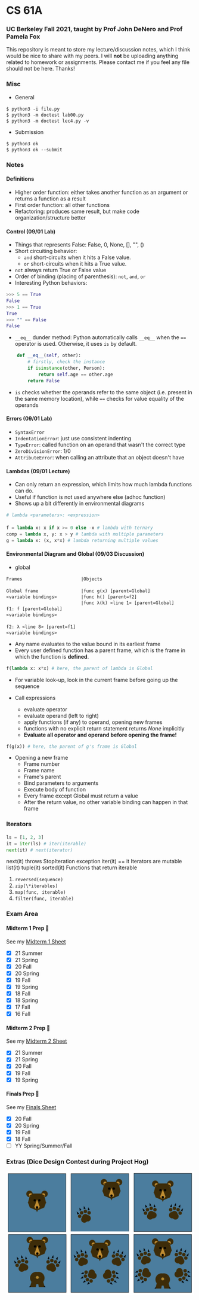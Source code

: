 # CS 61A
### UC Berkeley Fall 2021, taught by Prof John DeNero and Prof Pamela Fox
This repository is meant to store my lecture/discussion notes, which I think would be nice to share with my peers. I will **not** be uploading anything related to homework or assignments. Please contact me if you feel any file should not be here. Thanks!

### Misc
- General
```shell
$ python3 -i file.py
$ python3 -m doctest lab00.py
$ python3 -m doctest lec4.py -v
```
- Submission
```shell
$ python3 ok
$ python3 ok --submit
```

### Notes

#### Definitions
- Higher order function: either takes another function as an argument or returns a function as a result
- First order function: all other functions
- Refactoring: produces same result, but make code organization/structure better

#### Control (09/01 Lab)
- Things that represents False: False, 0, None, [], "", ()
- Short circuiting behavior: 
  - ```and``` short-circuits when it hits a False value. 
  - ```or``` short-circuits when it hits a True value.
- ```not``` always return True or False value
- Order of binding (placing of parenthesis): ```not```, ```and```, ```or```
- Interesting Python behaviors:
```python
>>> 5 == True
False
>>> 1 == True
True
>>> "" == False
False
```
- ```__eq__``` dunder method: Python automatically calls ```__eq__``` when the ```==``` operator is used. Otherwise, it uses ```is``` by default.
```python
    def __eq__(self, other):
        # firstly, check the instance
        if isinstance(other, Person):
            return self.age == other.age
        return False
```
- ```is``` checks whether the operands refer to the same object (i.e. present in the same memory location), while ```==``` checks for value equality of the operands

#### Errors (09/01 Lab)
- ```SyntaxError```
- ```IndentationError```: just use consistent indenting
- ```TypeError```: called function on an operand that wasn't the correct type
- ```ZeroDivisionError```: 1/0
- ```AttributeError```: when calling an attribute that an object doesn't have

#### Lambdas (09/01 Lecture)
- Can only return an expression, which limits how much lambda functions can do.
- Useful if function is not used anywhere else (adhoc function)
- Shows up a bit differently in environmental diagrams
```python
# lambda <parameters>: <expression>

f = lambda x: x if x >= 0 else -x # lambda with ternary
comp = lambda x, y: x > y # lambda with multiple parameters
g = lambda x: (x, x*x) # lambda returning multiple values
```

#### Environmental Diagram and Global (09/03 Discussion)
- global

```
Frames                      |Objects

Global frame                |func g(x) [parent=Global]
<variable bindings>         |func h() [parent=f2]
                            |func λ(k) <line 1> [parent=Global]
f1: f [parent=Global]
<variable bindings>

f2: λ <line 8> [parent=f1]
<variable bindings>
```

- Any name evaluates to the value bound in its earliest frame
- Every user defined function has a parent frame, which is the frame in which the function is **defined**.

```python
f(lambda x: x*x) # here, the parent of lambda is Global
```

- For variable look-up, look in the current frame before going up the sequence

- Call expressions
  - evaluate operator
  - evaluate operand (left to right)
  - apply functions (if any) to operand, opening new frames
  - functions with no explicit return statement returns *None* implicitly
  - **Evaluate all operator and operand before opening the frame!**

```python
f(g(x)) # here, the parent of g's frame is Global
```

- Opening a new frame
  - Frame number
  - Frame name
  - Frame's parent
  - Bind parameters to arguments
  - Execute body of function
  - Every frame except Global must return a value
  - After the return value, no other variable binding can happen in that frame

### Iterators
```python
ls = [1, 2, 3]
it = iter(ls) # iter(iterable)
next(it) # next(iterator)
```
next(it) throws StopIteration exception
iter(it) == it
Iterators are mutable
list(it)
tuple(it)
sorted(it)
Functions that return iterable
1. ```reversed(sequence)```
2. ```zip(\*iterables)```
3. ```map(func, iterable)```
4. ```filter(func, iterable)```

### Exam Area

#### Midterm 1 Prep 😤
See my [Midterm 1 Sheet](https://github.com/jianzhi-1/cs61a/blob/main/MidTerm1Sheet.pdf)
- [x] 21 Summer
- [x] 21 Spring
- [x] 20 Fall
- [x] 20 Spring
- [x] 19 Fall
- [x] 19 Spring
- [x] 18 Fall
- [x] 18 Spring
- [x] 17 Fall
- [x] 16 Fall 

#### Midterm 2 Prep 😤
See my [Midterm 2 Sheet](https://github.com/jianzhi-1/cs61a/blob/main/MidTerm2Sheet.pdf)
- [x] 21 Summer
- [x] 21 Spring
- [x] 20 Fall
- [x] 19 Fall
- [x] 19 Spring

#### Finals Prep 😤
See my [Finals Sheet](https://github.com/jianzhi-1/cs61a/blob/main/MidTerm2Sheet.pdf)
- [x] 20 Fall
- [x] 20 Spring
- [x] 19 Fall
- [x] 18 Fall
- [ ] YY Spring/Summer/Fall

### Extras (Dice Design Contest during Project Hog)
![Dice Design Contest](https://raw.githubusercontent.com/jianzhi-1/cs61a/main/dice_design.png)
